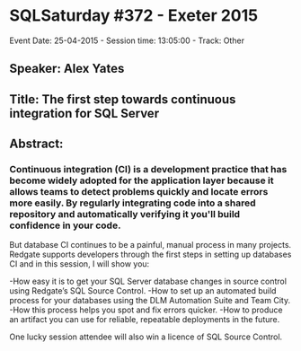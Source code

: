 # SQLSaturday #372 - Exeter 2015
Event Date: 25-04-2015 - Session time: 13:05:00 - Track: Other
## Speaker: Alex Yates
## Title: The first step towards continuous integration for SQL Server
## Abstract:
### Continuous integration (CI) is a development practice that has become widely adopted for the application layer because it allows teams to detect problems quickly and locate errors more easily. By regularly integrating code into a shared repository and automatically verifying it you'll build confidence in your code.

But database CI continues to be a painful, manual process in many projects. Redgate supports developers through the first steps in setting up databases CI and in this session, I will show you:

-How easy it is to get your SQL Server database changes in source control using Redgate’s SQL Source Control.
-How to set up an automated build process for your databases using the DLM Automation Suite and Team City.
-How this process helps you spot and fix errors quicker.
-How to produce an artifact you can use for reliable, repeatable deployments in the future.

One lucky session attendee will also win a licence of SQL Source Control.
